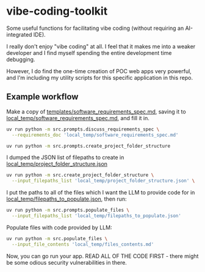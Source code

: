 # vibe-coding-toolkit
Some useful functions for facilitating vibe coding (without requiring an AI-integrated IDE).

I really don't enjoy "vibe coding" at all. I feel that it makes me into a weaker developer and I find myself spending the entire development time debugging.

However, I do find the one-time creation of POC web apps very powerful, and I'm including my utility scripts for this specific application in this repo.

## Example workflow

Make a copy of [templates/software_requirements_spec.md](./templates/software_requirements_spec.md), saving it to [local_temp/software_requirements_spec.md](./local_temp/software_requirements_spec.md), and fill it in.

```bash
uv run python -m src.prompts.discuss_requirements_spec \
  --requirements_doc 'local_temp/software_requirements_spec.md'
```

```bash
uv run python -m src.prompts.create_project_folder_structure
```

I dumped the JSON list of filepaths to create in [local_temp/project_folder_structure.json](./local_temp/project_folder_structure.json)

```bash
uv run python -m src.create_project_folder_structure \
  --input_filepaths_list 'local_temp/project_folder_structure.json' \
```

I put the paths to all of the files which I want the LLM to provide code for in [local_temp/filepaths_to_populate.json](./local_temp/filepaths_to_populate.json), then run:

```bash
uv run python -m src.prompts.populate_files \
  --input_filepaths_list 'local_temp/filepaths_to_populate.json'
```

Populate files with code provided by LLM:
```bash
uv run python -m src.populate_files \
  --input_file_contents 'local_temp/files_contents.md'
```

Now, you can go run your app. READ ALL OF THE CODE FIRST - there might be some odious security vulnerabilities in there.
